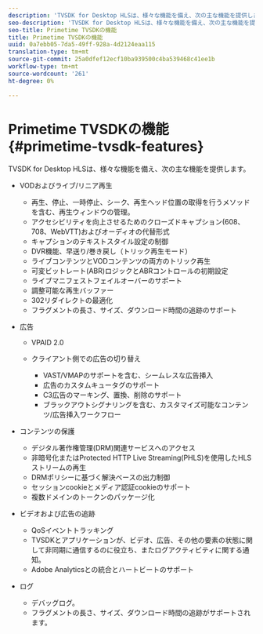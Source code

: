 ```yaml
---
description: 'TVSDK for Desktop HLSは、様々な機能を備え、次の主な機能を提供します '
seo-description: 'TVSDK for Desktop HLSは、様々な機能を備え、次の主な機能を提供します '
seo-title: Primetime TVSDKの機能
title: Primetime TVSDKの機能
uuid: 0a7ebb05-7da5-49ff-928a-4d2124eaa115
translation-type: tm+mt
source-git-commit: 25a0dfef12ecf10ba939500c4ba539468c41ee1b
workflow-type: tm+mt
source-wordcount: '261'
ht-degree: 0%

---
```



# Primetime TVSDKの機能{#primetime-tvsdk-features}

TVSDK for Desktop HLSは、様々な機能を備え、次の主な機能を提供します。

* VODおよびライブ/リニア再生

   * 再生、停止、一時停止、シーク、再生ヘッド位置の取得を行うメソッドを含む、再生ウィンドウの管理。
   * アクセシビリティを向上させるためのクローズドキャプション(608、708、WebVTT)およびオーディオの代替形式
   * キャプションのテキストスタイル設定の制御
   * DVR機能、早送り/巻き戻し（トリック再生モード）
   * ライブコンテンツとVODコンテンツの両方のトリック再生
   * 可変ビットレート(ABR)ロジックとABRコントロールの初期設定
   * ライブマニフェストフェイルオーバーのサポート
   * 調整可能な再生バッファー
   * 302リダイレクトの最適化
   * フラグメントの長さ、サイズ、ダウンロード時間の追跡のサポート

* 広告

   * VPAID 2.0
   * クライアント側での広告の切り替え

      * VAST/VMAPのサポートを含む、シームレスな広告挿入
      * 広告のカスタムキュータグのサポート
      * C3広告のマーキング、置換、削除のサポート
      * ブラックアウトシグナリングを含む、カスタマイズ可能なコンテンツ/広告挿入ワークフロー

* コンテンツの保護

   * デジタル著作権管理(DRM)関連サービスへのアクセス
   * 非暗号化またはProtected HTTP Live Streaming(PHLS)を使用したHLSストリームの再生
   * DRMポリシーに基づく解決ベースの出力制御
   * セッションcookieとメディア認証cookieのサポート
   * 複数ドメインのトークンのパッケージ化

* ビデオおよび広告の追跡

   * QoSイベントトラッキング
   * TVSDKとアプリケーションが、ビデオ、広告、その他の要素の状態に関して非同期に通信するのに役立ち、またログアクティビティに関する通知。
   * Adobe Analyticsとの統合とハートビートのサポート

* ログ

   * デバッグログ。
   * フラグメントの長さ、サイズ、ダウンロード時間の追跡がサポートされます。